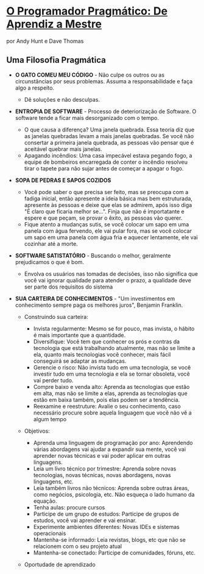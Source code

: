 # [O Programador Pragmático: De Aprendiz a Mestre]()

por Andy Hunt e Dave Thomas

## Uma Filosofia Pragmática

- **O GATO COMEU MEU CÓDIGO** - Não culpe os outros ou as circunstâncias por seus problemas. Assuma a responsabilidade e faça algo a respeito.
  - Dê soluções e não desculpas.

- **ENTROPIA DE SOFTWARE** - Processo de deteriorização de Software. O software tende a ficar mais desorganizado com o tempo.
  - O que causa a diferença? Uma janela quebrada. Essa teoria diz que as janelas quebradas levam a mais janelas quebradas. Se você não consertar a primeira janela quebrada, as pessoas vão pensar que é aceitável quebrar mais janelas.
  - Apagando incêndios: Uma casa impecável estava pegando fogo, a equipe de bombeiros encarregada de conter o incêndio resolveu tirar o tapete para não sujar antes de começar a apagar o fogo.

- **SOPA DE PEDRAS E SAPOS COZIDOS**
  - Você pode saber o que precisa ser feito, mas se preocupa com a fadiga inicial, então apresente a ideia básica mas bem estruturada, apresente às pessoas e deixe que elas se admirem, após isso diga "É claro que ficaria melhor se...". Finja que não é importatante e espere e que peçam, se provar o êxito, as pessoas vão querer.
  - Fique atento a mudanças sutis, se você colocar um sapo em uma panela com água fervendo, ele vai pular fora, mas se você colocar um sapo em uma panela com água fria e aquecer lentamente, ele vai cozinhar até a morte.

- **SOFTWARE SATISTATÓRIO** - Buscando o melhor, geralmente prejudicamos o que é bom.
  - Envolva os usuários nas tomadas de decisões, isso não significa que você vai ignorar qualidade para atender o prazo, a qualidade deve ser parte dos requisitos do sistema

- **SUA CARTEIRA DE CONHECIMENTOS** - "Um investimentos em conhecimento sempre paga os melhores juros", Benjamin Franklin.
  - Construindo sua carteira:
    - Invista regularmente: Mesmo se for pouco, mas invista, o hábito é mais importante que a quantidade.
    - Diversifique: Você tem que conhecer os prós e contras da tecnologia que está trabalhando atualmente, mas não se limite a ela, quanto mais tecnologias você conhecer, mais fácil conseguirá se adaptar as mudanças.
    - Gerencie o risco: Não invista tudo em uma tecnologia, se você investir tudo em uma tecnologia e ela se tornar obsoleta, você vai perder tudo.
    - Compre baixo e venda alto: Aprenda as tecnologias que estão em alta, mas não se limite a elas, aprenda as tecnologias que estão em baixa também, pois elas podem ser a tendência.
    - Reexamine e reestruture: Avalie o seu conhecimento, caso necessário procure sobre aquela linguagem que você não vê a algum tempo

  - Objetivos:
    - Aprenda uma linguagem de programação por ano: Aprendendo várias abordagens vai ajudar a expandir sua mente, você vai aprender novas técnicas e vai poder aplicar em outras linguagens.
    - Leia um livro técnico por trimestre: Aprenda sobre novas tecnologias, novas técnicas, novas abordagens, novas linguagens, etc.
    - Leia também livros não técnicos: Aprenda sobre outras áreas, como negócios, psicologia, etc. Não esqueça o lado humano da equação.
    - Tenha aulas: procure cursos
    - Participe de um grupo de estudos: Participe de grupos de estudos, você vai aprender e vai ensinar.
    - Experimente ambientes diferentes: Novas IDEs e sistemas operacionais
    - Mantenha-se informado: Leia revistas, blogs, etc que não se relacionem com o seu projeto atual
    - Mantenha-se conectado: Participe de comunidades, fóruns, etc.
  - Oportudade de aprendizado

